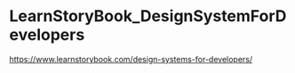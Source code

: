 # LearnStoryBook_DesignSystemForDevelopers
https://www.learnstorybook.com/design-systems-for-developers/
